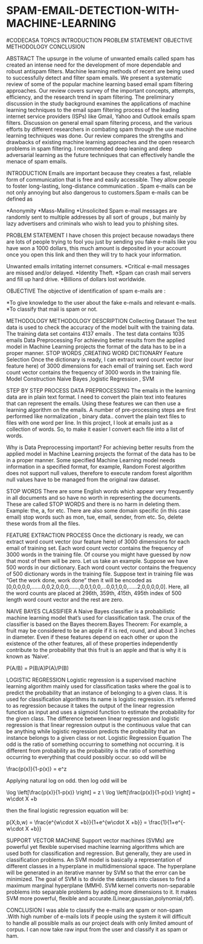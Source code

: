 # SPAM-EMAIL-DETECTION-WITH-MACHINE-LEARNING
#CODECASA
             TOPICS
INTRODUCTION
PROBLEM STATEMENT
OBJECTIVE
METHODOLOGY
CONCLUSION

ABSTRACT
The upsurge in the volume of unwanted emails called spam has created an intense need for the development of more dependable and robust antispam filters. Machine learning methods of recent are being used to successfully detect and filter spam emails. We present a systematic review of some of the popular machine learning based email spam filtering approaches. Our review covers survey of the important concepts, attempts, efficiency, and the research trend in spam filtering. The preliminary discussion in the study background examines the applications of machine learning techniques to the email spam filtering process of the leading internet service providers (ISPs) like Gmail, Yahoo and Outlook emails spam filters. Discussion on general email spam filtering process, and the various efforts by different researchers in combating spam through the use machine learning techniques was done. Our review compares the strengths and drawbacks of existing machine learning approaches and the open research problems in spam filtering. I recommended deep leaning and deep adversarial learning as the future techniques that can effectively handle the menace of spam emails.

INTRODUCTION
Emails are important because they creates a fast, reliable form of communication that is free and easily accessible. They allow people to foster long-lasting, long-distance communication . Spam e-mails can be not only annoying but also dangerous to customers.Spam e-mails can be defined as

*Anonymity
*Mass-Mailing
*Unsolicited Spam e-mail messages are randomly sent to multiple addresses by all sort of groups , but mainly by lazy advertisers and criminals who wish to lead you to phishing sites.

PROBLEM STATEMENT
I have chosen this project because nowadays there are lots of people trying to fool you just by sending you fake e-mails like you have won a 1000 dollars, this much amount is deposited in your account once you open this link and then they will try to hack your information.

Unwanted emails irritating internet consumers.
*Critical e-mail messages are missed and/or delayed.
*Identity Theft.
*Spam can crash mail servers and fill up hard drive.
*Billions of dollars lost worldwide.

OBJECTIVE
The objective of identification of spam e-mails are :

*To give knowledge to the user about the fake e-mails and relevant e-mails.
*To classify that mail is spam or not.

METHODOLOGY
METHODOLOGY	                   DESCRIPTION
Collecting Dataset	The test data is used to check the accuracy of the model built with the training data. The training data set contains 4137 emails . The test data 
                     contains 1035 emails
Data Preprocessing	For achieving better results from the applied model in Machine Learning projects the format of the data has to be in a proper manner. STOP WORDS 
                    ,CREATING WORD DICTIONARY
Feature Selection 	Once the dictionary is ready, I can extract word count vector (our feature here) of 3000 dimensions for each email of training set. Each word count vector              contains the frequency of 3000 words in the training file.
Model Construction	Naive Bayes ,logistic Regression , SVM

STEP BY STEP PROCESS
DATA PREPROCESSING
The emails in the learning data are in plain text format. I need to convert the plain text into features that can represent the emails. Using these features we can then use a learning algorithm on the emails. A number of pre-processing steps are first performed like normalization , binary data.. convert the plain text files to files with one word per line. In this project, I look at emails just as a collection of words. So, to make it easier I convert each file into a list of words.

Why is Data Preprocessing important?
For achieving better results from the applied model in Machine Learning projects the format of the data has to be in a proper manner. Some specified Machine Learning model needs information in a specified format, for example, Random Forest algorithm does not support null values, therefore to execute random forest algorithm null values have to be managed from the original raw dataset.

STOP WORDS
There are some English words which appear very frequently in all documents and so have no worth in representing the documents. These are called STOP WORDS and there is no harm in deleting them. Example: the, a, for etc. There are also some domain specific (in this case email) stop words such as mon, tue, email, sender, from etc. So, delete these words from all the files.

FEATURE EXTRACTION PROCESS
Once the dictionary is ready, we can extract word count vector (our feature here) of 3000 dimensions for each email of training set. Each word count vector contains the frequency of 3000 words in the training file. Of course you might have guessed by now that most of them will be zero. Let us take an example. Suppose we have 500 words in our dictionary.
Each word count vector contains the frequency of 500 dictionary words in the training file. Suppose text in training file was “Get the work done, work done” then it will be encoded as [0,0,0,0,0,…….0,0,2,0,0,0,……,0,0,1,0,0,…0,0,1,0,0,……2,0,0,0,0,0]. Here, all the word counts are placed at 296th, 359th, 415th, 495th index of 500 length word count vector and the rest are zero.


NAIVE BAYES CLASSIFIER
A Naive Bayes classifier is a probabilistic machine learning model that’s used for classification task. The crux of the classifier is based on the Bayes theorem.Bayes Theorem: For example, a fruit may be considered to be an apple if it is red, round, and about 3 inches in diameter. Even if these features depend on each other or upon the existence of the other features, all of these properties independently contribute to the probability that this fruit is an apple and that is why it is known as ‘Naive’.

P(A/B) = P(B/A)P(A)/P(B)


LOGISTIC REGRESSION
Logistic regression is a supervised machine learning algorithm mainly used for classification tasks where the goal is to predict the probability that an instance of belonging to a given class. It is used for classification algorithms its name is logistic regression. it’s referred to as regression because it takes the output of the linear regression function as input and uses a sigmoid function to estimate the probability for the given class. The difference between linear regression and logistic regression is that linear regression output is the continuous value that can be anything while logistic regression predicts the probability that an instance belongs to a given class or not.
Logistic Regression Equation
The odd is the ratio of something occurring to something not occurring. it is different from probability as the probability is the ratio of something occurring to everything that could possibly occur. so odd will be

\frac{p(x)}{1-p(x)}  = e^z  

Applying natural log on odd. then log odd will be

\log \left[\frac{p(x)}{1-p(x)} \right] = z \\ \log \left[\frac{p(x)}{1-p(x)} \right] = w\cdot X +b  

then the final logistic regression equation will be:

p(X;b,w) = \frac{e^{w\cdot X +b}}{1+e^{w\cdot X +b}} = \frac{1}{1+e^{-w\cdot X +b}}  


SUPPORT VECTOR MACHINE
Support vector machines (SVMs) are powerful yet flexible supervised machine learning algorithms which are used both for classification and regression. But generally, they are used in classification problems.
An SVM model is basically a representation of different classes in a hyperplane in multidimensional space. The hyperplane will be generated in an iterative manner by SVM so that the error can be minimized. The goal of SVM is to divide the datasets into classes to find a maximum marginal hyperplane (MMH).
SVM kernel converts non-separable problems into separable problems by adding more dimensions to it. It makes SVM more powerful, flexible and accurate.(Linear,gaussian,polynomial,rbf).

CONCLUSION
I was able to classify the e-mails are spam or non-spam .With high number of e-mails lots if people using the system it will difficult to handle all possible mails as our project deals with only limited amount of corpus.
I can now take raw input from the user and classify it as spam or ham.
